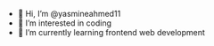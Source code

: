- 👋 Hi, I’m @yasmineahmed11
- 👀 I’m interested in coding
- 🌱 I’m currently learning frontend web development

<!---
yasmineahmed11/yasmineahmed11 is a ✨ special ✨ repository because its `README.md` (this file) appears on your GitHub profile.
You can click the Preview link to take a look at your changes.
--->
